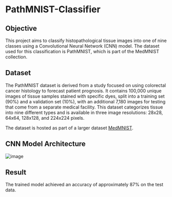 # PathMNIST-Classifier

## Objective
This project aims to classify histopathological tissue images into one of nine classes using a Convolutional Neural Network (CNN) model. The dataset used for this classification is PathMNIST, which is part of the MedMNIST collection.

## Dataset
The PathMNIST dataset is derived from a study focused on using colorectal cancer histology to forecast patient prognosis. It contains 100,000 unique images of tissue samples stained with specific dyes, split into a training set (90%) and a validation set (10%), with an additional 7,180 images for testing that come from a separate medical facility. This dataset categorizes tissue into nine different types and is available in three image resolutions: 28x28, 64x64, 128x128, and 224x224 pixels.

The dataset is hosted as part of a larger dataset [MedMNIST](https://github.com/MedMNIST/MedMNIST).

## CNN Model Architecture
![image](https://github.com/user-attachments/assets/63abbce0-1b9f-4571-aa0c-98569b3ae1ff)

## Result
The trained model achieved an accuracy of approximately 87% on the test data.
